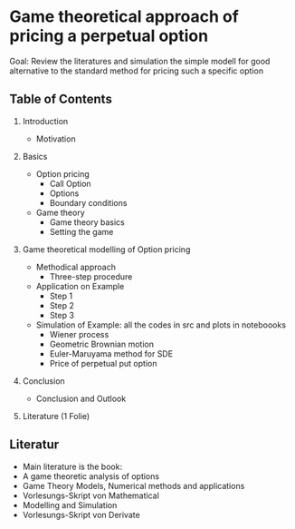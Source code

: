 # Game theoretical approach of pricing a perpetual option

Goal: Review the literatures and simulation the simple modell for good alternative to the standard method for pricing such a specific option


## Table of Contents
  1. Introduction  
		* Motivation
  2. Basics
		* Option pricing
    		* Call Option
    		* Options
    		* Boundary conditions
		* Game theory
    		* Game theory basics
    		* Setting the game
  3. Game theoretical modelling of Option pricing
		* Methodical approach
			* Three-step procedure
		* Application on Example 
    		* Step 1
    		* Step 2
    		* Step 3
		* Simulation of Example: all the codes in src and plots in noteboooks
    		* Wiener process
    		* Geometric Brownian motion
    		* Euler-Maruyama method for SDE
    		* Price of perpetual put option

  4. Conclusion 
		* Conclusion and Outlook
  5. Literature (1 Folie)
  
 
 ## Literatur
 * Main literature is the book: 
 * A game theoretic analysis of options
 * Game Theory Models, Numerical methods and applications
 * Vorlesungs-Skript von Mathematical 
 * Modelling and Simulation
 * Vorlesungs-Skript von Derivate
